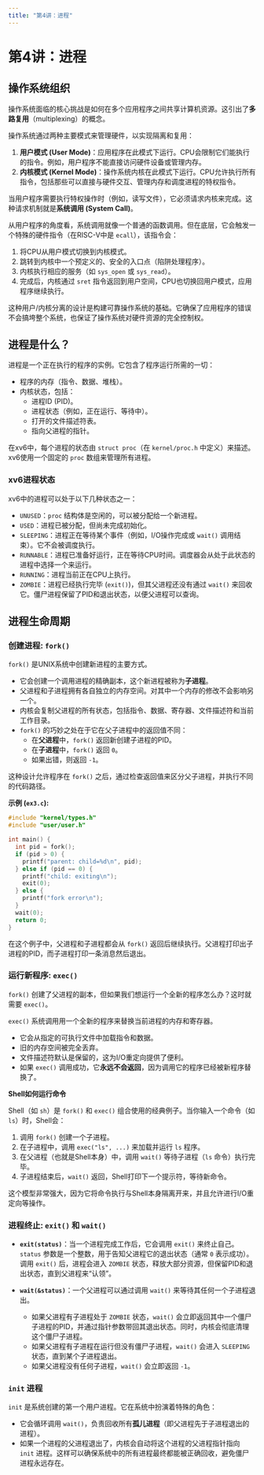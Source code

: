 ```yaml
---
title: "第4讲：进程"
---
```


# 第4讲：进程

## 操作系统组织

操作系统面临的核心挑战是如何在多个应用程序之间共享计算机资源。这引出了**多路复用**（multiplexing）的概念。

操作系统通过两种主要模式来管理硬件，以实现隔离和复用：

1.  **用户模式 (User Mode)**：应用程序在此模式下运行。CPU会限制它们能执行的指令。例如，用户程序不能直接访问硬件设备或管理内存。
2.  **内核模式 (Kernel Mode)**：操作系统内核在此模式下运行。CPU允许执行所有指令，包括那些可以直接与硬件交互、管理内存和调度进程的特权指令。

当用户程序需要执行特权操作时（例如，读写文件），它必须请求内核来完成。这种请求机制就是**系统调用 (System Call)**。

从用户程序的角度看，系统调用就像一个普通的函数调用。但在底层，它会触发一个特殊的硬件指令（在RISC-V中是 `ecall`），该指令会：
1.  将CPU从用户模式切换到内核模式。
2.  跳转到内核中一个预定义的、安全的入口点（陷阱处理程序）。
3.  内核执行相应的服务（如 `sys_open` 或 `sys_read`）。
4.  完成后，内核通过 `sret` 指令返回到用户空间，CPU也切换回用户模式，应用程序继续执行。

这种用户/内核分离的设计是构建可靠操作系统的基础。它确保了应用程序的错误不会搞垮整个系统，也保证了操作系统对硬件资源的完全控制权。

## 进程是什么？

进程是一个正在执行的程序的实例。它包含了程序运行所需的一切：
*   程序的内存（指令、数据、堆栈）。
*   内核状态，包括：
    *   进程ID (PID)。
    *   进程状态（例如，正在运行、等待中）。
    *   打开的文件描述符表。
    *   指向父进程的指针。

在xv6中，每个进程的状态由 `struct proc`（在 `kernel/proc.h` 中定义）来描述。xv6使用一个固定的 `proc` 数组来管理所有进程。

### xv6进程状态

xv6中的进程可以处于以下几种状态之一：
*   `UNUSED`：`proc` 结构体是空闲的，可以被分配给一个新进程。
*   `USED`：进程已被分配，但尚未完成初始化。
*   `SLEEPING`：进程正在等待某个事件（例如，I/O操作完成或 `wait()` 调用结束）。它不会被调度执行。
*   `RUNNABLE`：进程已准备好运行，正在等待CPU时间。调度器会从处于此状态的进程中选择一个来运行。
*   `RUNNING`：进程当前正在CPU上执行。
*   `ZOMBIE`：进程已经执行完毕 (`exit()`)，但其父进程还没有通过 `wait()` 来回收它。僵尸进程保留了PID和退出状态，以便父进程可以查询。

## 进程生命周期

### 创建进程: `fork()`

`fork()` 是UNIX系统中创建新进程的主要方式。
*   它会创建一个调用进程的精确副本，这个新进程被称为**子进程**。
*   父进程和子进程拥有各自独立的内存空间。对其中一个内存的修改不会影响另一个。
*   内核会复制父进程的所有状态，包括指令、数据、寄存器、文件描述符和当前工作目录。
*   `fork()` 的巧妙之处在于它在父子进程中的返回值不同：
    *   在**父进程**中，`fork()` 返回新创建子进程的PID。
    *   在**子进程**中，`fork()` 返回 `0`。
    *   如果出错，则返回 `-1`。

这种设计允许程序在 `fork()` 之后，通过检查返回值来区分父子进程，并执行不同的代码路径。

**示例 (`ex3.c`):**
```c
#include "kernel/types.h"
#include "user/user.h"

int main() {
  int pid = fork();
  if (pid > 0) {
    printf("parent: child=%d\n", pid);
  } else if (pid == 0) {
    printf("child: exiting\n");
    exit(0);
  } else {
    printf("fork error\n");
  }
  wait(0);
  return 0;
}
```
在这个例子中，父进程和子进程都会从 `fork()` 返回后继续执行。父进程打印出子进程的PID，而子进程打印一条消息然后退出。

### 运行新程序: `exec()`

`fork()` 创建了父进程的副本，但如果我们想运行一个全新的程序怎么办？这时就需要 `exec()`。

`exec()` 系统调用用一个全新的程序来替换当前进程的内存和寄存器。
*   它会从指定的可执行文件中加载指令和数据。
*   旧的内存空间被完全丢弃。
*   文件描述符默认是保留的，这为I/O重定向提供了便利。
*   如果 `exec()` 调用成功，它**永远不会返回**，因为调用它的程序已经被新程序替换了。

**Shell如何运行命令**

Shell（如 `sh`）是 `fork()` 和 `exec()` 组合使用的经典例子。当你输入一个命令（如 `ls`）时，Shell会：
1.  调用 `fork()` 创建一个子进程。
2.  在子进程中，调用 `exec("ls", ...)` 来加载并运行 `ls` 程序。
3.  在父进程（也就是Shell本身）中，调用 `wait()` 等待子进程（`ls` 命令）执行完毕。
4.  子进程结束后，`wait()` 返回，Shell打印下一个提示符，等待新命令。

这个模型非常强大，因为它将命令执行与Shell本身隔离开来，并且允许进行I/O重定向等操作。

### 进程终止: `exit()` 和 `wait()`

*   **`exit(status)`**：当一个进程完成工作后，它会调用 `exit()` 来终止自己。`status` 参数是一个整数，用于告知父进程它的退出状态（通常 `0` 表示成功）。调用 `exit()` 后，进程会进入 `ZOMBIE` 状态，释放大部分资源，但保留PID和退出状态，直到父进程来“认领”。

*   **`wait(&status)`**：一个父进程可以通过调用 `wait()` 来等待其任何一个子进程退出。
    *   如果父进程有子进程处于 `ZOMBIE` 状态，`wait()` 会立即返回其中一个僵尸子进程的PID，并通过指针参数带回其退出状态。同时，内核会彻底清理这个僵尸子进程。
    *   如果父进程有子进程在运行但没有僵尸子进程，`wait()` 会进入 `SLEEPING` 状态，直到某个子进程退出。
    *   如果父进程没有任何子进程，`wait()` 会立即返回 `-1`。

### `init` 进程

`init` 是系统创建的第一个用户进程。它在系统中扮演着特殊的角色：
*   它会循环调用 `wait()`，负责回收所有**孤儿进程**（即父进程先于子进程退出的进程）。
*   如果一个进程的父进程退出了，内核会自动将这个进程的父进程指针指向 `init` 进程。这样可以确保系统中的所有进程最终都能被正确回收，避免僵尸进程永远存在。

